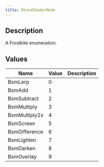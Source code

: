 ```yaml
---
title: BlendShaderMode
---
```

## Description

A Frostbite enumeration.

## Values

| Name          | Value | Description |
| ------------- | ----- | ----------- |
| BsmLerp       | 0     |             |
| BsmAdd        | 1     |             |
| BsmSubtract   | 2     |             |
| BsmMultiply   | 3     |             |
| BsmMultiply2x | 4     |             |
| BsmScreen     | 5     |             |
| BsmDifference | 6     |             |
| BsmLighten    | 7     |             |
| BsmDarken     | 8     |             |
| BsmOverlay    | 9     |             |
